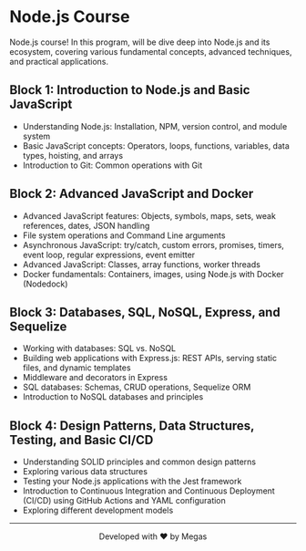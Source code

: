 # Node.js Course

Node.js course!
In this program, will be dive deep into Node.js and its ecosystem, covering various fundamental concepts, advanced techniques, and practical applications.

## Block 1: Introduction to Node.js and Basic JavaScript

- Understanding Node.js: Installation, NPM, version control, and module system
- Basic JavaScript concepts: Operators, loops, functions, variables, data types, hoisting, and arrays
- Introduction to Git: Common operations with Git

## Block 2: Advanced JavaScript and Docker

- Advanced JavaScript features: Objects, symbols, maps, sets, weak references, dates, JSON handling
- File system operations and Command Line arguments
- Asynchronous JavaScript: try/catch, custom errors, promises, timers, event loop, regular expressions, event emitter
- Advanced JavaScript: Classes, array functions, worker threads
- Docker fundamentals: Containers, images, using Node.js with Docker (Nodedock)

## Block 3: Databases, SQL, NoSQL, Express, and Sequelize

- Working with databases: SQL vs. NoSQL
- Building web applications with Express.js: REST APIs, serving static files, and dynamic templates
- Middleware and decorators in Express
- SQL databases: Schemas, CRUD operations, Sequelize ORM
- Introduction to NoSQL databases and principles

## Block 4: Design Patterns, Data Structures, Testing, and Basic CI/CD

- Understanding SOLID principles and common design patterns
- Exploring various data structures
- Testing your Node.js applications with the Jest framework
- Introduction to Continuous Integration and Continuous Deployment (CI/CD) using GitHub Actions and YAML configuration
- Exploring different development models

<hr>
<p align="center">
Developed with ❤️ by Megas
</p>
